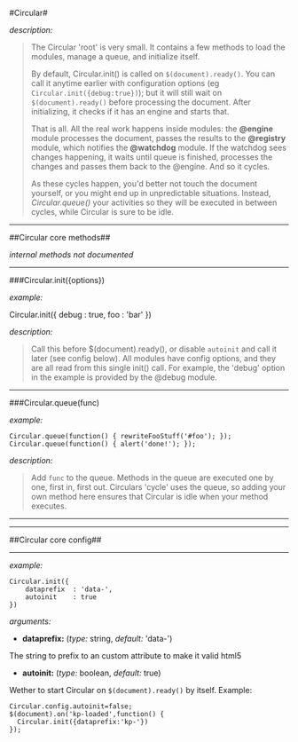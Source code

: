 #Circular#

*description:*

> The Circular 'root' is very small. It contains a few methods to load the modules, manage a queue, and initialize itself. 
>
> By default, Circular.init() is called on `$(document).ready()`. You can call it anytime earlier with configuration options (eg `Circular.init({debug:true})`); but it will still wait on `$(document).ready()` before processing the document. After initializing, it checks if it has an engine and starts that. 
>
> That is all. All the real work happens inside modules: the **@engine** module processes the document, passes the results to the **@registry** module, which notifies the **@watchdog** module. If the watchdog sees changes happening, it waits until queue is finished, processes the changes and passes them back to the @engine. And so it cycles.
>
> As these cycles happen, you'd better not touch the document yourself, or you might end up in unpredictable situations. Instead, *Circular.queue()* your activities so they will be executed in between cycles, while Circular is sure to be idle.
>

----

##Circular core methods##

*internal methods not documented*

----

###Circular.init({options})

*example:*

  Circular.init({
	  debug : true,
	  foo   : 'bar'
  })
	  
*description:*

> Call this before $(document).ready(), or disable `autoinit` and call it later (see config below). All modules have config options, and they are all read from this single init() call. For example, the 'debug' option in the example is provided by the @debug module. 

----

###Circular.queue(func)

*example:*

	Circular.queue(function() { rewriteFooStuff('#foo'); });
	Circular.queue(function() { alert('done!'); });
  
*description:*

> Add `func` to the queue. Methods in the queue are executed one by one, first in, first out. Circulars 'cycle' uses the queue, so adding your own method here ensures that Circular is idle when your method executes.




----

----

##Circular core config##

----
	
*example:* 
	
	Circular.init({
		dataprefix	: 'data-',
		autoinit	: true
	})


*arguments:*


- **dataprefix:** (*type:* string, *default:* 'data-')

The string to prefix to an custom attribute to make it valid html5

- **autoinit:** (*type:* boolean, *default:* true)

Wether to start Circular on `$(document).ready()` by itself. Example:
  
	Circular.config.autoinit=false;
	$(document).on('kp-loaded',function() {
	  Circular.init({dataprefix:'kp-'})
	});






